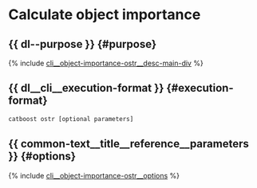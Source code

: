 # Calculate object importance

## {{ dl--purpose }} {#purpose}

{% include [cli__object-importance-ostr__desc-main-div](../_includes/work_src/reusage/ostr__desc-main-div.md) %}


## {{ dl__cli__execution-format }} {#execution-format}

```bash
catboost ostr [optional parameters]
```

## {{ common-text__title__reference__parameters }} {#options}

{% include [cli__object-importance-ostr__options](../_includes/work_src/reusage/ostr__options.md) %}


